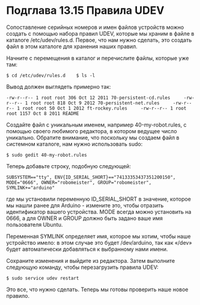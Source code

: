 # Подглава 13.15 Правила UDEV

Сопоставление серийных номеров и имен файлов устройств можно создать с помощью набора правил UDEV, которые мы храним в файле в каталоге /etc/udev/rules.d. Первое, что нам нужно сделать, это создать файл в этом каталоге для хранения наших правил. 

Начните с перемещения в каталог и перечислите файлы, которые уже там: 

`$ cd /etc/udev/rules.d   
$ ls -l`

Вывод должен выглядеть примерно так: 

`-rw-r--r-- 1 root root 306 Oct 12 2011 70-persistent-cd.rules    
-rw-r--r-- 1 root root 818 Oct 9 2012 70-persistent-net.rules    
-rw-r--r-- 1 root root 50 Oct 1 2012 ft-rockey.rules    
-rw-r--r-- 1 root root 1157 Oct 8 2011 README` 

Создайте файл с уникальным именем, например 40-my-robot.rules, с помощью своего любимого редактора, в котором ведущее число уникально. Обратите внимание, что поскольку мы создаем файл в системном каталоге, нам нужно использовать sudo: 

`$ sudo gedit 40-my-robot.rules`

Теперь добавьте строку, подобную следующей: 

`SUBSYSTEM=="tty", ENV{ID_SERIAL_SHORT}=="74133353437351200150", MODE="0666", OWNER="robomeister", GROUP="robomeister", SYMLINK+="arduino"` 

где мы установили переменную ID\_SERIAL\_SHORT в значение, которое мы нашли ранее для Arduino - измените это, чтобы отразить идентификатор вашего устройства. MODE всегда можно установить на 0666, а для OWNER и GROUP должно быть задано ваше имя пользователя Ubuntu. 

Переменная SYMLINK определяет имя, которое мы хотим, чтобы наше устройство имело: в этом случае это будет /dev/arduino, так как «/dev» будет автоматически добавляться к выбранному нами имени. 

Сохраните изменения и выйдите из редактора. Затем выполните следующую команду, чтобы перезагрузить правила UDEV: 

`$ sudo service udev restart`

Это все, что нужно сделать. Теперь мы готовы проверить наше новое правило. 

